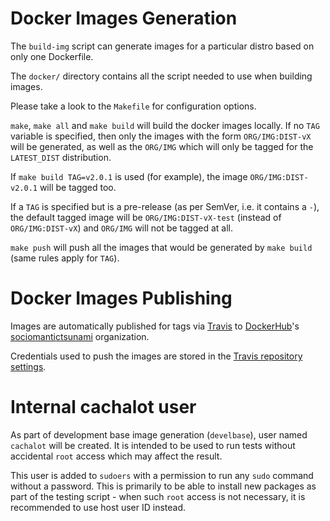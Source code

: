 Docker Images Generation
========================

The `build-img` script can generate images for a particular distro based on only one Dockerfile.

The `docker/` directory contains all the script needed to use when building images.

Please take a look to the `Makefile` for configuration options.

`make`, `make all` and `make build` will build the docker images locally. If no `TAG` variable is specified, then only the images with the form `ORG/IMG:DIST-vX` will be generated, as well as the `ORG/IMG` which will only be tagged for the `LATEST_DIST` distribution.

If `make build TAG=v2.0.1` is used (for example), the image `ORG/IMG:DIST-v2.0.1` will be tagged too.

If a `TAG` is specified but is a pre-release (as per SemVer, i.e. it contains a `-`), the default tagged image will be `ORG/IMG:DIST-vX-test` (instead of `ORG/IMG:DIST-vX`) and `ORG/IMG` will not be tagged at all.

`make push` will push all the images that would be generated by `make build` (same rules apply for `TAG`).

Docker Images Publishing
========================

Images are automatically published for tags via [Travis](https://travis-ci.org/sociomantic-tsunami/cachalot) to [DockerHub](https://travis-ci.org/sociomantic-tsunami/cachalot/settings)'s [sociomantictsunami](https://cloud.docker.com/u/sociomantictsunami/repository/list) organization.

Credentials used to push the images are stored in the [Travis repository settings](https://travis-ci.org/sociomantic-tsunami/cachalot/settings).

Internal cachalot user
======================

As part of development base image generation (`develbase`), user named `cachalot` will be created. It is intended to be used to run tests without accidental `root` access which may affect the result.

This user is added to `sudoers` with a permission to run any `sudo` command without a password. This is primarily to be able to install new packages as part of the testing script - when such `root` access is not necessary, it is recommended to use host user ID instead.
